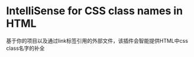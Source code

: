 

# IntelliSense for CSS class names in HTML

基于你的项目以及通过link标签引用的外部文件，该插件会智能提供HTML中css class名字的补全


